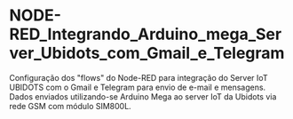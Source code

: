 # NODE-RED_Integrando_Arduino_mega_Server_Ubidots_com_Gmail_e_Telegram
Configuração dos "flows" do Node-RED para integração do Server IoT UBIDOTS com o Gmail e Telegram para envio de e-mail e mensagens.
Dados enviados utilizando-se Arduino Mega ao server IoT da Ubidots via rede GSM com módulo SIM800L.
